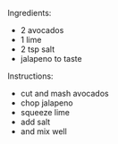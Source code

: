 Ingredients:
- 2 avocados
- 1 lime
- 2 tsp salt
- jalapeno to taste

Instructions:
- cut and mash avocados
- chop jalapeno
- squeeze lime
- add salt
- and mix well
